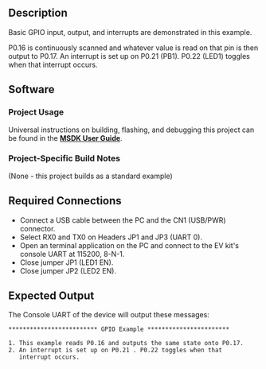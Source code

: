 ## Description

Basic GPIO input, output, and interrupts are demonstrated in this example.

P0.16 is continuously scanned and whatever value is read on that pin is then output to P0.17.  An interrupt is set up on P0.21 (PB1). P0.22 (LED1) toggles when that interrupt occurs.


## Software

### Project Usage

Universal instructions on building, flashing, and debugging this project can be found in the **[MSDK User Guide](https://analog-devices-msdk.github.io/msdk/USERGUIDE/)**.

### Project-Specific Build Notes

(None - this project builds as a standard example)

## Required Connections

-   Connect a USB cable between the PC and the CN1 (USB/PWR) connector.
-   Select RX0 and TX0 on Headers JP1 and JP3 (UART 0).
-   Open an terminal application on the PC and connect to the EV kit's console UART at 115200, 8-N-1.
-   Close jumper JP1 (LED1 EN).
-   Close jumper JP2 (LED2 EN).

## Expected Output

The Console UART of the device will output these messages:

```
************************* GPIO Example ***********************

1. This example reads P0.16 and outputs the same state onto P0.17.
2. An interrupt is set up on P0.21 . P0.22 toggles when that
   interrupt occurs.
```